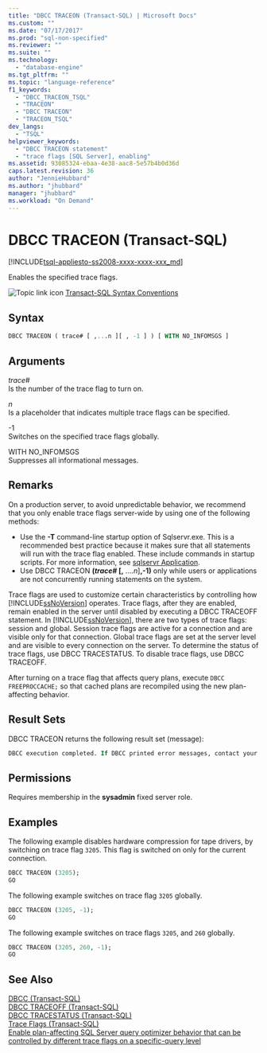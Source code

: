 ```yaml
---
title: "DBCC TRACEON (Transact-SQL) | Microsoft Docs"
ms.custom: ""
ms.date: "07/17/2017"
ms.prod: "sql-non-specified"
ms.reviewer: ""
ms.suite: ""
ms.technology: 
  - "database-engine"
ms.tgt_pltfrm: ""
ms.topic: "language-reference"
f1_keywords: 
  - "DBCC_TRACEON_TSQL"
  - "TRACEON"
  - "DBCC TRACEON"
  - "TRACEON_TSQL"
dev_langs: 
  - "TSQL"
helpviewer_keywords: 
  - "DBCC TRACEON statement"
  - "trace flags [SQL Server], enabling"
ms.assetid: 93085324-ebaa-4e38-aac8-5e57b4b0d36d
caps.latest.revision: 36
author: "JennieHubbard"
ms.author: "jhubbard"
manager: "jhubbard"
ms.workload: "On Demand"
---
```

# DBCC TRACEON (Transact-SQL)
[!INCLUDE[tsql-appliesto-ss2008-xxxx-xxxx-xxx_md](../../includes/tsql-appliesto-ss2008-xxxx-xxxx-xxx-md.md)]

Enables the specified trace flags.
  
![Topic link icon](../../database-engine/configure-windows/media/topic-link.gif "Topic link icon") [Transact-SQL Syntax Conventions](../../t-sql/language-elements/transact-sql-syntax-conventions-transact-sql.md)
  
## Syntax  
  
```sql
DBCC TRACEON ( trace# [ ,...n ][ , -1 ] ) [ WITH NO_INFOMSGS ]  
```  
  
## Arguments  
*trace#*  
Is the number of the trace flag to turn on.  
  
*n*  
Is a placeholder that indicates multiple trace flags can be specified.  
  
-1  
Switches on the specified trace flags globally.  
  
WITH NO_INFOMSGS  
Suppresses all informational messages.  
  
## Remarks  
On a production server, to avoid unpredictable behavior, we recommend that you only enable trace flags server-wide by using one of the following methods:
-   Use the **-T** command-line startup option of Sqlservr.exe. This is a recommended best practice because it makes sure that all statements will run with the trace flag enabled. These include commands in startup scripts. For more information, see [sqlservr Application](../../tools/sqlservr-application.md).  
-   Use DBCC TRACEON **(***trace#* [**,** ...*.n*]**,-1)** only while users or applications are not concurrently running statements on the system.  

Trace flags are used to customize certain characteristics by controlling how [!INCLUDE[ssNoVersion](../../includes/ssnoversion-md.md)] operates. Trace flags, after they are enabled, remain enabled in the server until disabled by executing a DBCC TRACEOFF statement. In [!INCLUDE[ssNoVersion](../../includes/ssnoversion-md.md)], there are two types of trace flags: session and global. Session trace flags are active for a connection and are visible only for that connection. Global trace flags are set at the server level and are visible to every connection on the server. To determine the status of trace flags, use DBCC TRACESTATUS. To disable trace flags, use DBCC TRACEOFF.
  
After turning on a trace flag that affects query plans, execute `DBCC FREEPROCCACHE;` so that cached plans are recompiled using the new plan-affecting behavior.
  
## Result Sets  
 DBCC TRACEON returns the following result set (message):  
  
```sql
DBCC execution completed. If DBCC printed error messages, contact your system administrator.  
```  
  
## Permissions  
Requires membership in the **sysadmin** fixed server role.
  
## Examples  
The following example disables hardware compression for tape drivers, by switching on trace flag `3205`. This flag is switched on only for the current connection.
  
```sql  
DBCC TRACEON (3205);  
GO  
```  
  
The following example switches on trace flag `3205` globally.
  
```sql  
DBCC TRACEON (3205, -1);  
GO  
```  
  
The following example switches on trace flags `3205`, and `260` globally.
  
```sql  
DBCC TRACEON (3205, 260, -1);  
GO  
```  
  
## See Also  
[DBCC &#40;Transact-SQL&#41;](../../t-sql/database-console-commands/dbcc-transact-sql.md)  
[DBCC TRACEOFF &#40;Transact-SQL&#41;](../../t-sql/database-console-commands/dbcc-traceoff-transact-sql.md)  
[DBCC TRACESTATUS &#40;Transact-SQL&#41;](../../t-sql/database-console-commands/dbcc-tracestatus-transact-sql.md)  
[Trace Flags &#40;Transact-SQL&#41;](../../t-sql/database-console-commands/dbcc-traceon-trace-flags-transact-sql.md)  
[Enable plan-affecting SQL Server query optimizer behavior that can be controlled by different trace flags on a specific-query level](https://support.microsoft.com/kb/2801413)
  
  
